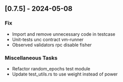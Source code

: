 ## [0.7.5] - 2024-05-08

### Fix

- Import and remove unnecessary code in testcase
- Unit-tests unc contract vm-runner
- Observed validators rpc disable fisher

### Miscellaneous Tasks

- Refactor random_epochs test module
- Update test_utils.rs to use weight instead of power

<!-- generated by git-cliff -->
